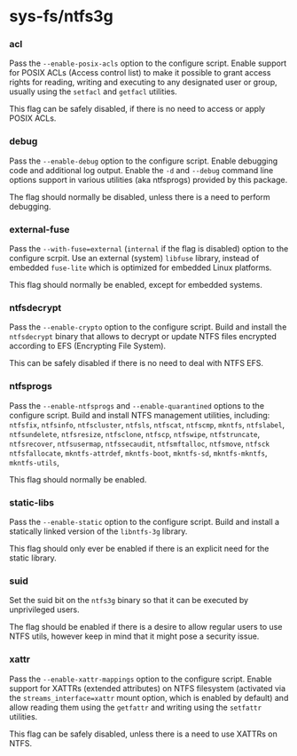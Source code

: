 # sys-fs/ntfs3g

### acl
Pass the `--enable-posix-acls` option to the configure script. Enable support for POSIX ACLs (Access control list) to make it possible to grant access rights for reading, writing and executing to any designated user or group, usually using the `setfacl` and `getfacl` utilities.

This flag can be safely disabled, if there is no need to access or apply POSIX ACLs.

### debug
Pass the `--enable-debug` option to the configure script. Enable debugging code and additional log output. Enable the `-d` and `--debug` command line options support in various utilities (aka ntfsprogs) provided by this package.

The flag should normally be disabled, unless there is a need to perform debugging.

### external-fuse
Pass the `--with-fuse=external` (`internal` if the flag is disabled) option to the configure scrpit. Use an external (system) `libfuse` library, instead of embedded `fuse-lite` which is optimized for embedded Linux platforms.

This flag should normally be enabled, except for embedded systems.

### ntfsdecrypt
Pass the `--enable-crypto` option to the configure script. Build and install the `ntfsdecrypt` binary that allows to decrypt or update NTFS files encrypted according to EFS (Encrypting File System).

This can be safely disabled if there is no need to deal with NTFS EFS.

### ntfsprogs
Pass the `--enable-ntfsprogs` and `--enable-quarantined` options to the configure script. Build and install NTFS management utilities, including: `ntfsfix`, `ntfsinfo`, `ntfscluster`, `ntfsls`, `ntfscat`, `ntfscmp`, `mkntfs`, `ntfslabel`, `ntfsundelete`, `ntfsresize`, `ntfsclone`, `ntfscp`, `ntfswipe`, `ntfstruncate`, `ntfsrecover`, `ntfsusermap`, `ntfssecaudit`, `ntfsmftalloc`, `ntfsmove`, `ntfsck ntfsfallocate`, `mkntfs-attrdef`, `mkntfs-boot`, `mkntfs-sd`, `mkntfs-mkntfs`, `mkntfs-utils`,

This flag should normally be enabled.

### static-libs
Pass the `--enable-static` option to the configure script. Build and install a statically linked version of the `libntfs-3g` library.

This flag should only ever be enabled if there is an explicit need for the static library.

### suid
Set the suid bit on the `ntfs3g` binary so that it can be executed by unprivileged users.

The flag should be enabled if there is a desire to allow regular users to use NTFS utils, however keep in mind that it might pose a security issue.

### xattr
Pass the `--enable-xattr-mappings` option to the configure script. Enable support for XATTRs (extended attributes) on NTFS filesystem (activated via the `streams_interface=xattr` mount option, which is enabled by default) and allow reading them using the `getfattr` and writing using the `setfattr` utilities.

This flag can be safely disabled, unless there is a need to use XATTRs on NTFS.
